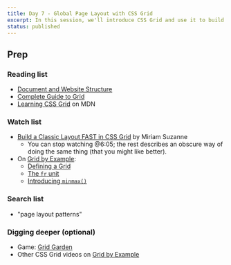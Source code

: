```yaml
---
title: Day 7 - Global Page Layout with CSS Grid
excerpt: In this session, we'll introduce CSS Grid and use it to build a classic web page layout.
status: published
---
```


## Prep
### Reading list
- [Document and Website Structure](https://developer.mozilla.org/en-US/docs/Learn/HTML/Introduction_to_HTML/Document_and_website_structure)
- [Complete Guide to Grid](https://css-tricks.com/snippets/css/complete-guide-grid/)
- [Learning CSS Grid](https://developer.mozilla.org/en-US/docs/Learn/CSS/CSS_layout/Grids) on MDN

### Watch list
- [Build a Classic Layout FAST in CSS Grid](https://youtu.be/KOvGeFUHAC0) by Miriam Suzanne
    - You can stop watching @6:05; the rest describes an obscure way of doing the same thing (that you might like better).
- On [Grid by Example](https://gridbyexample.com/):
    - [Defining a Grid](https://gridbyexample.com/video/series-define-a-grid/)
    - [The `fr` unit](https://gridbyexample.com/video/series-the-fr-unit/)
    - [Introducing `minmax()`](https://gridbyexample.com/video/series-minmax/)

### Search list
- "page layout patterns"

### Digging deeper (optional)
- Game: [Grid Garden](https://cssgridgarden.com/)
- Other CSS Grid videos on [Grid by Example](https://gridbyexample.com/video/)